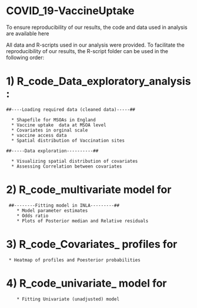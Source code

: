# COVID_19-VaccineUptake
To ensure reproducibility of our results, the code  and data used in analysis are available here

All data and R-scripts used in our analysis were provided. To facilitate the reproducibility of our results, the  R-script folder can be used in the following order:
#  1) R_code_Data_exploratory_analysis :

    ##----Loading required data (cleaned data)-----##
   
      * Shapefile for MSOAs in England
      * Vaccine uptake  data at MSOA level
      * Covariates in orginal scale
      * vaccine access data
      * Spatial distribution of Vaccination sites

    ##-----Data exploration----------##

      * Visualizing spatial distribution of covariates
      * Assessing Correlation between covariates

#   2) R_code_multivariate model for

     ##--------Fitting model in INLA---------##
        * Model parameter estimates
        * Odds ratio
        * Plots of Posterior median and Relative residuals

#  3) R_code_Covariates_ profiles for

     * Heatmap of profiles and Poesterior probabilities

#  4) R_code_univariate_ model for 

        * Fitting Univariate (unadjusted) model
